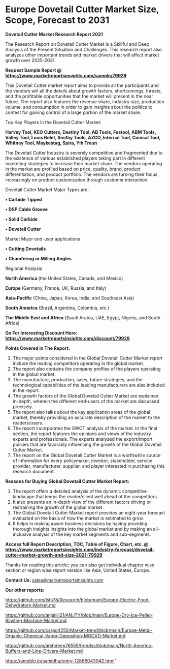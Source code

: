 # Europe Dovetail Cutter Market Size, Scope, Forecast to 2031

<strong>Dovetail Cutter Market Research Report 2031</strong>

The Research Report on Dovetail Cutter Market is a Skillful and Deep Analysis of the Present Situation and Challenges. This research report also analyzes other important trends and market drivers that will affect market growth over 2025-2031.

<strong>Request Sample Report @ <a href=https://www.marketreportsinsights.com/sample/79929>https://www.marketreportsinsights.com/sample/79929</a></strong>

This Dovetail Cutter market report aims to provide all the participants and the vendors will all the details about growth factors, shortcomings, threats, and the profitable opportunities that the market will present in the near future. The report also features the revenue share, industry size, production volume, and consumption in order to gain insights about the politics to contest for gaining control of a large portion of the market share.

Top Key Players in the Dovetail Cutter Market:

<strong>Harvey Tool, KEO Cutters, Destiny Tool, AB Tools, Festool, ABM Tools, Valley Tool, Louis Belet, Smithy Tools, AZCO, Internal Tool, Conical Tool, Whitney Tool, Maykestag, Spira, Yih Troun</strong>

The Dovetail Cutter Industry is severely competitive and fragmented due to the existence of various established players taking part in different marketing strategies to increase their market share. The vendors operating in the market are profiled based on price, quality, brand, product differentiation, and product portfolio. The vendors are turning their focus increasingly on product customization through customer interaction.

Dovetail Cutter Market Major Types are:

<strong>• Carbide Tipped

• DSP Cable Groove

• Solid Carbide

• Dovetail Cutter</strong>

Market Major end-user applications :

<strong>• Cutting Dovetails

• Chamfering or Milling Angles</strong>

Regional Analysis

</u><strong><b>North America</b></strong> (the United States, Canada, and Mexico)

<strong><b>Europe </b></strong>(Germany, France, UK, Russia, and Italy)

<strong><b>Asia-Pacific</b></strong> (China, Japan, Korea, India, and Southeast Asia)

<strong><b>South America</b></strong> (Brazil, Argentina, Colombia, etc.)

<strong><b>The Middle East and Africa</b></strong> (Saudi Arabia, UAE, Egypt, Nigeria, and South Africa)

<strong>Go For Interesting Discount Here: <a href=https://www.marketreportsinsights.com/discount/79929>https://www.marketreportsinsights.com/discount/79929</a></strong>

<strong>Points Covered in The Report:</strong>
<ol>
  <li>The major points considered in the Global Dovetail Cutter Market report include the leading competitors operating in the global market.</li>
  <li>The report also contains the company profiles of the players operating in the global market.</li>
  <li>The manufacture, production, sales, future strategies, and the technological capabilities of the leading manufacturers are also included in the report.</li>
  <li>The growth factors of the Global Dovetail Cutter Market are explained in-depth, wherein the different end-users of the market are discussed precisely.</li>
  <li>The report also talks about the key application areas of the global market, thereby providing an accurate description of the market to the readers/users.</li>
  <li>The report incorporates the SWOT analysis of the market. In the final section, the report features the opinions and views of the industry experts and professionals. The experts analyzed the export/import policies that are favorably influencing the growth of the Global Dovetail Cutter Market.</li>
  <li>The report on the Global Dovetail Cutter Market is a worthwhile source of information for every policymaker, investor, stakeholder, service provider, manufacturer, supplier, and player interested in purchasing this research document.</li>
</ol>
<strong>Reasons for Buying Global Dovetail Cutter Market Report:</strong>

<ol>
  <li>The report offers a detailed analysis of the dynamic competitive landscape that keeps the reader/client well ahead of the competitors.</li>
  <li>It also presents an in-depth view of the different factors driving or restraining the growth of the global market.</li>
  <li>The Global Dovetail Cutter Market report provides an eight-year forecast evaluated on the basis of how the market is estimated to grow.</li>
  <li>It helps in making aware business decisions by having providing thorough insights insights into the global market and by making an all-inclusive analysis of the key market segments and sub-segments.</li>
</ol>
<strong>Access full Report Description, TOC, Table of Figure, Chart, etc. @ <a href=https://www.marketreportsinsights.com/industry-forecast/dovetail-cutter-market-growth-and-size-2021-79929>https://www.marketreportsinsights.com/industry-forecast/dovetail-cutter-market-growth-and-size-2021-79929</a></strong>


Thanks for reading this article; you can also get individual chapter wise section or region wise report version like Asia, United States, Europe.

<strong>Contact Us:</strong>
sales@marketreportsinsights.com

<strong>Our other reports:</strong>

<a href=https://github.com/Ishi78/Research/blob/main/Europe-Electric-Food-Dehydrators-Market.md>https://github.com/Ishi78/Research/blob/main/Europe-Electric-Food-Dehydrators-Market.md</a>

<a href=https://github.com/anjaliiii21/ANJTY/blob/main/Europe-Dry-Ice-Pellet-Blasting-Machine-Market.md>https://github.com/anjaliiii21/ANJTY/blob/main/Europe-Dry-Ice-Pellet-Blasting-Machine-Market.md</a>

<a href=https://github.com/cargo4256/Market-trend/blob/main/Europe-Metal-Organic-Chemical-Vapor-Deposition-MOCVD-Market.md>https://github.com/cargo4256/Market-trend/blob/main/Europe-Metal-Organic-Chemical-Vapor-Deposition-MOCVD-Market.md</a>

<a href=https://github.com/arshdeep76555/trendss/blob/main/North-America-Buffers-and-Line-Drivers-Market.md>https://github.com/arshdeep76555/trendss/blob/main/North-America-Buffers-and-Line-Drivers-Market.md</a>

<a href=https://ameblo.jp/samidha/entry-12886043042.html>https://ameblo.jp/samidha/entry-12886043042.html</a>"
